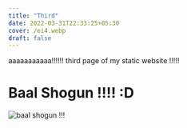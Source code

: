 ```yaml
---
title: "Third"
date: 2022-03-31T22:33:25+05:30
cover: /ei4.webp
draft: false
---
```

aaaaaaaaaaa!!!!!!
third page of my static website !!!!!

# Baal Shogun !!!! :D

![ baal shogun !!! ](/ei1.webp)
